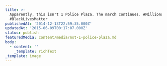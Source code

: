 ```yaml
---
title: >-
  Apparently, this isn't 1 Police Plaza. The march continues. #MillionsMarchNYC
  #BlackLivesMatter
publishedAt: '2014-12-13T22:59:35.000Z'
updatedAt: '2015-06-09T00:17:07.000Z'
status: publish
featuredMedia: content/media/not-1-police-plaza.md
body:
  - content: ''
    _template: richText
_template: image
---
```



